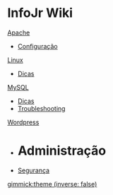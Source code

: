 # InfoJr Wiki

[Apache]()

  * [Configuração](pages/apache/conf.md)

[Linux]()

  * [Dicas](pages/linux/dicas.md)

[MySQL]()

  * [Dicas](pages/mysql/dicas.md)
  * [Troubleshooting](pages/mysql/erros.md)

[Wordpress]()

  * # Administração
  * [Segurança](pages/wordpress/seguranca.md)

[gimmick:theme (inverse: false)](slate)

<script type="text/javascript">

  var _gaq = _gaq || [];
  _gaq.push(['_setAccount', 'UA-44627253-1']);
  _gaq.push(['_trackPageview']);

  (function() {
    var ga = document.createElement('script'); ga.type = 'text/javascript'; ga.async = true;
    ga.src = ('https:' == document.location.protocol ? 'https://ssl' : 'http://www') + '.google-analytics.com/ga.js';
    var s = document.getElementsByTagName('script')[0]; s.parentNode.insertBefore(ga, s);
  })();

</script>
